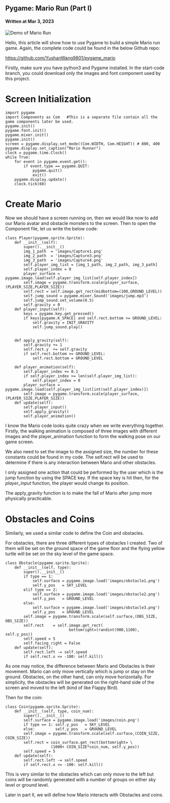 ## Pygame: Mario Run (Part I)

#### Written at Mar 3, 2023

![Demo of Mario Run](https://miro.medium.com/v2/resize:fit:1200/format:webp/1*GCw3byAR0bXeq2-k4iSeFg.gif)

Hello, this article will show how to use Pygame to build a simple Mario run game. Again, the complete code could be found in the below Github repo:

https://github.com/YushanWang9801/pygame_mario 

Firstly, make sure you have python3 and Pygame installed. In the start-code branch, you could download only the images and font component used by this project.

Screen Initialization
=====================

```
import pygame
import Components as Com   #This is a separate file contain all the game components later be used.
pygame.init()
pygame.font.init()
pygame.mixer.init()
pygame.init()
screen = pygame.display.set_mode((Com.WIDTH, Com.HEIGHT)) # 800, 400
pygame.display.set_caption("Mario Runner")
clock = pygame.time.Clock()
while True:
    for event in pygame.event.get():
        if event.type == pygame.QUIT:
            pygame.quit()
            exit()
    pygame.display.update()
    clock.tick(60)
```

Create Mario
============

Now we should have a screen running on, then we would like now to add our Mario avatar and obstacle monsters to the screen. Then to open the Component file, let us write the below code:

```
class Player(pygame.sprite.Sprite):
    def __init__(self):
        super().__init__()
        img_1_path  = 'images/Capture1.png'
        img_2_path  = 'images/Capture3.png'
        img_3_path  = 'images/Capture4.png'
        self.player_img_list = [img_1_path, img_2_path, img_3_path]
        self.player_index = 0
        player_surface = pygame.image.load(self.player_img_list[self.player_index])
        self.image = pygame.transform.scale(player_surface,(PLAYER_SIZE,PLAYER_SIZE))
        self.rect = self.image.get_rect(midbottom=(100,GROUND_LEVEL))
        self.jump_sound = pygame.mixer.Sound('images/jump.mp3')
        self.jump_sound.set_volume(0.5)
        self.gravity = 0
    def player_input(self):
        keys = pygame.key.get_pressed()
        if keys[pygame.K_SPACE] and self.rect.bottom >= GROUND_LEVEL:
            self.gravity = INIT_GRAVITY
            self.jump_sound.play()
        
    
    def apply_gravity(self):
        self.gravity += 1
        self.rect.y  += self.gravity
        if self.rect.bottom >= GROUND_LEVEL:
            self.rect.bottom = GROUND_LEVEL
        
    def player_animation(self):
        self.player_index += 0.1
        if self.player_index >= len(self.player_img_list):
            self.player_index = 0
        player_surface = pygame.image.load(self.player_img_list[int(self.player_index)])
        self.image = pygame.transform.scale(player_surface,(PLAYER_SIZE,PLAYER_SIZE))
    def update(self):
        self.player_input()
        self.apply_gravity()
        self.player_animation()
```

I know the Mario code looks quite crazy when we write everything together. Firstly, the walking animation is composed of three images with different images and the player_animation function to form the walking pose on our game screen.

We also need to set the image to the assigned size, the number for these constants could be found in my code. The self.rect will be used to determine if there is any interaction between Mario and other obstacles.

I only assigned one action that could be performed by the user which is the jump function by using the SPACE key. If the space key is hit then, for the _player_input_ function, the player would change its position.

The apply_gravity function is to make the fall of Mario after jump more physically practicable.

Obstacles and Coins
===================

Similarly, we used a similar code to define the Coin and obstacles.

For obstacles, there are three different types of obstacles I created. Two of them will be set on the ground space of the game floor and the flying yellow turtle will be set on the sky level of the game space.

```
class Obstacle(pygame.sprite.Sprite):
    def __init__(self, type):
        super().__init__()
        if type == 1:
            self.surface = pygame.image.load('images/obstacle1.png')
            self.y_pos   = SKY_LEVEL
        elif type == 2:
            self.surface = pygame.image.load('images/obstacle2.png')
            self.y_pos   = GROUND_LEVEL
        else:
            self.surface = pygame.image.load('images/obstacle3.png')
            self.y_pos   = GROUND_LEVEL
        self.image = pygame.transform.scale(self.surface,(OBS_SIZE, OBS_SIZE))
        self.rect    = self.image.get_rect(
                            bottomright=(randint(900,1100), self.y_pos))
        self.speed = 5
        self.facing_right = False
    def update(self):
        self.rect.left -= self.speed
        if self.rect.x <= -100: self.kill()
```

As one may notice, the difference between Mario and Obstacles is their movement. Mario can only move vertically which is jump or stay on the ground. Obstacles, on the other hand, can only move horizontally. For simplicity, the obstacles will be generated on the right-hand side of the screen and moved to the left (kind of like Flappy Bird).

Then for the coin:

```
class Coin(pygame.sprite.Sprite):
    def __init__(self, type, coin_num):
        super().__init__()
        self.surface = pygame.image.load('images/coin.png')
        if type == 1: self.y_pos   = SKY_LEVEL
        else:         self.y_pos   = GROUND_LEVEL
        self.image = pygame.transform.scale(self.surface,(COIN_SIZE, COIN_SIZE))
        self.rect = coin_surface.get_rect(bottomright= \
                    (1000+ COIN_SIZE*coin_num, self.y_pos))
        self.speed = 5
    def update(self):
        self.rect.left -= self.speed
        if self.rect.x <= -100: self.kill()
```

This is very similar to the obstacles which can only move to the left but coins will be randomly generated with a number of groups on either sky level or ground level.

Later in part II, we will define how Mario interacts with Obstacles and coins.